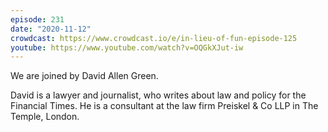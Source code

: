 ```yaml
---
episode: 231
date: "2020-11-12"
crowdcast: https://www.crowdcast.io/e/in-lieu-of-fun-episode-125
youtube: https://www.youtube.com/watch?v=OQGkXJut-iw
---
```

We are joined by David Allen Green.

David is a lawyer and journalist, who writes about law and policy for the
Financial Times. He is a consultant at the law firm Preiskel & Co LLP in The
Temple, London.
